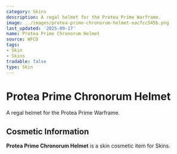 ```yaml
---
category: Skins
description: A regal helmet for the Protea Prime Warframe.
image: ../images/protea-prime-chronorum-helmet-eacfcc545b.png
last_updated: '2025-09-17'
name: Protea Prime Chronorum Helmet
source: WFCD
tags:
- Skin
- Skins
tradable: false
type: Skin
---
```


# Protea Prime Chronorum Helmet

A regal helmet for the Protea Prime Warframe.

## Cosmetic Information

**Protea Prime Chronorum Helmet** is a skin cosmetic item for Skins.

